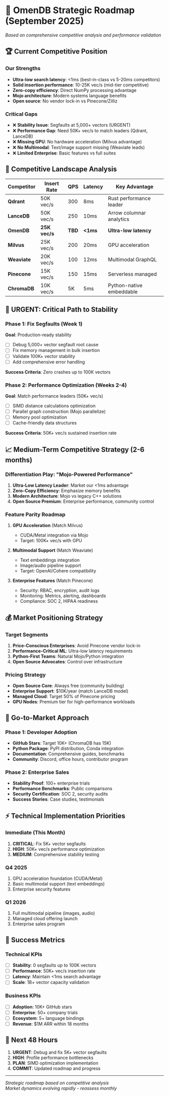 # 🚀 OmenDB Strategic Roadmap (September 2025)

*Based on comprehensive competitive analysis and performance validation*

## 🏆 Current Competitive Position

### **Our Strengths**
- **Ultra-low search latency**: <1ms (best-in-class vs 5-20ms competitors)
- **Solid insertion performance**: 10-25K vec/s (mid-tier competitive)  
- **Zero-copy efficiency**: Direct NumPy processing advantage
- **Mojo architecture**: Modern systems language benefits
- **Open source**: No vendor lock-in vs Pinecone/Zilliz

### **Critical Gaps**
- ❌ **Stability Issue**: Segfaults at 5,000+ vectors (URGENT)
- ❌ **Performance Gap**: Need 50K+ vec/s to match leaders (Qdrant, LanceDB)
- ❌ **Missing GPU**: No hardware acceleration (Milvus advantage)
- ❌ **No Multimodal**: Text/image support missing (Weaviate leads)
- ❌ **Limited Enterprise**: Basic features vs full suites

## 🎯 Competitive Landscape Analysis

| Competitor | Insert Rate | QPS | Latency | Key Advantage |
|------------|-------------|-----|---------|---------------|
| **Qdrant** | 50K vec/s | 300 | 8ms | Rust performance leader |
| **LanceDB** | 50K vec/s | 250 | 10ms | Arrow columnar analytics |
| **OmenDB** | **25K vec/s** | **TBD** | **<1ms** | **Ultra-low latency** |
| **Milvus** | 25K vec/s | 200 | 20ms | GPU acceleration |
| **Weaviate** | 20K vec/s | 100 | 12ms | Multimodal GraphQL |
| **Pinecone** | 15K vec/s | 150 | 15ms | Serverless managed |
| **ChromaDB** | 10K vec/s | 5K | 5ms | Python-native embeddable |

## 🚨 URGENT: Critical Path to Stability

### **Phase 1: Fix Segfaults (Week 1)**
**Goal**: Production-ready stability
- [ ] Debug 5,000+ vector segfault root cause
- [ ] Fix memory management in bulk insertion
- [ ] Validate 100K+ vector stability 
- [ ] Add comprehensive error handling

**Success Criteria**: Zero crashes up to 100K vectors

### **Phase 2: Performance Optimization (Weeks 2-4)**
**Goal**: Match performance leaders (50K+ vec/s)
- [ ] SIMD distance calculations optimization
- [ ] Parallel graph construction (Mojo parallelize)
- [ ] Memory pool optimization
- [ ] Cache-friendly data structures

**Success Criteria**: 50K+ vec/s sustained insertion rate

## 📈 Medium-Term Competitive Strategy (2-6 months)

### **Differentiation Play: "Mojo-Powered Performance"**
1. **Ultra-Low Latency Leader**: Market our <1ms advantage
2. **Zero-Copy Efficiency**: Emphasize memory benefits
3. **Modern Architecture**: Mojo vs legacy C++ solutions
4. **Open Source Premium**: Enterprise performance, community control

### **Feature Parity Roadmap**
1. **GPU Acceleration** (Match Milvus)
   - CUDA/Metal integration via Mojo
   - Target: 100K+ vec/s with GPU

2. **Multimodal Support** (Match Weaviate) 
   - Text embeddings integration
   - Image/audio pipeline support
   - Target: OpenAI/Cohere compatibility

3. **Enterprise Features** (Match Pinecone)
   - Security: RBAC, encryption, audit logs
   - Monitoring: Metrics, alerting, dashboards
   - Compliance: SOC 2, HIPAA readiness

## 💰 Market Positioning Strategy

### **Target Segments**
1. **Price-Conscious Enterprises**: Avoid Pinecone vendor lock-in
2. **Performance-Critical ML**: Ultra-low latency requirements  
3. **Python-First Teams**: Natural Mojo/Python integration
4. **Open Source Advocates**: Control over infrastructure

### **Pricing Strategy**
- **Open Source Core**: Always free (community building)
- **Enterprise Support**: $10K/year (match LanceDB model)
- **Managed Cloud**: Target 50% of Pinecone pricing
- **GPU Nodes**: Premium tier for high-performance workloads

## 🎪 Go-to-Market Approach

### **Phase 1: Developer Adoption**
- **GitHub Stars**: Target 10K+ (ChromaDB has 15K)
- **Python Package**: PyPI distribution, Conda integration
- **Documentation**: Comprehensive guides, benchmarks
- **Community**: Discord, office hours, contributor program

### **Phase 2: Enterprise Sales**
- **Stability Proof**: 100+ enterprise trials
- **Performance Benchmarks**: Public comparisons
- **Security Certification**: SOC 2, security audits
- **Success Stories**: Case studies, testimonials

## ⚡ Technical Implementation Priorities

### **Immediate (This Month)**
1. **CRITICAL**: Fix 5K+ vector segfaults
2. **HIGH**: 50K+ vec/s performance optimization
3. **MEDIUM**: Comprehensive stability testing

### **Q4 2025**
1. GPU acceleration foundation (CUDA/Metal)
2. Basic multimodal support (text embeddings)
3. Enterprise security features

### **Q1 2026**
1. Full multimodal pipeline (images, audio)
2. Managed cloud offering launch
3. Enterprise sales program

## 🏁 Success Metrics

### **Technical KPIs**
- [ ] **Stability**: 0 segfaults up to 100K vectors
- [ ] **Performance**: 50K+ vec/s insertion rate
- [ ] **Latency**: Maintain <1ms search advantage  
- [ ] **Scale**: 1B+ vector capacity validation

### **Business KPIs**
- [ ] **Adoption**: 10K+ GitHub stars
- [ ] **Enterprise**: 50+ company trials
- [ ] **Ecosystem**: 5+ language bindings
- [ ] **Revenue**: $1M ARR within 18 months

## 🎯 Next 48 Hours

1. **URGENT**: Debug and fix 5K+ vector segfaults
2. **HIGH**: Profile performance bottlenecks  
3. **PLAN**: SIMD optimization implementation
4. **COMMIT**: Updated roadmap and progress

---
*Strategic roadmap based on competitive analysis*  
*Market dynamics evolving rapidly - reassess monthly*